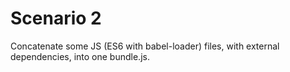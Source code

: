 # Scenario 2

Concatenate some JS (ES6 with babel-loader) files, with external dependencies, into one bundle.js.